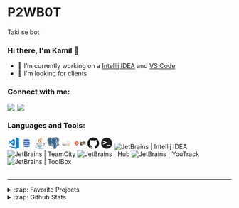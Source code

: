 # P2WB0T
Taki se bot

### Hi there, I'm Kamil 👋

- 🔭 I’m currently working on a [Intellij IDEA](https://www.jetbrains.com/idea/) and [VS Code](https://code.visualstudio.com/)
- 🔭 I'm looking for clients

### Connect with me:

[<img align="left" width="22px" src="https://cdn.jsdelivr.net/npm/simple-icons@v3/icons/discord.svg" />](https://discord.gg/CZ8pXah)
[<img align="left" width="22px" src="https://cdn.jsdelivr.net/npm/simple-icons@v3/icons/steam.svg" />](https://steamcommunity.com/id/KAMIL0024/)

<br />

### Languages and Tools:

<img alt="Visual Studio Code" width="26px" src="https://raw.githubusercontent.com/github/explore/80688e429a7d4ef2fca1e82350fe8e3517d3494d/topics/visual-studio-code/visual-studio-code.png" />
<img alt="SQL" width="26px" src="https://raw.githubusercontent.com/github/explore/80688e429a7d4ef2fca1e82350fe8e3517d3494d/topics/sql/sql.png" />
<img alt="Java" width="26px" src="https://raw.githubusercontent.com/github/explore/80688e429a7d4ef2fca1e82350fe8e3517d3494d/topics/java/java.png" />
<img alt="PostgreSQL" width="26px" src="https://raw.githubusercontent.com/github/explore/80688e429a7d4ef2fca1e82350fe8e3517d3494d/topics/postgresql/postgresql.png" />
<img alt="MySQL" width="26px" src="https://raw.githubusercontent.com/github/explore/80688e429a7d4ef2fca1e82350fe8e3517d3494d/topics/mysql/mysql.png" />
<img alt="Git" width="26px" src="https://raw.githubusercontent.com/github/explore/80688e429a7d4ef2fca1e82350fe8e3517d3494d/topics/git/git.png" />
<img alt="GitHub" width="26px" src="https://raw.githubusercontent.com/github/explore/78df643247d429f6cc873026c0622819ad797942/topics/github/github.png" />
<img alt="Terminal" width="26px" src="https://raw.githubusercontent.com/github/explore/80688e429a7d4ef2fca1e82350fe8e3517d3494d/topics/terminal/terminal.png" />
<img alt="JetBrains | Intellij IDEA" width="26px" src="https://cdn.jsdelivr.net/npm/simple-icons@3.4.1/icons/intellijidea.svg" />
<img alt="JetBrains | TeamCity" width="26px" src="https://i0.wp.com/softwaresecured.com/wp-content/uploads/2019/09/Teamcity_Logo.png" />
<img alt="JetBrains | Hub" width="26px" src="https://resources.jetbrains.com/storage/products/hub/img/meta/hub_logo_300x300.png" />
<img alt="JetBrains | YouTrack" width="26px" src="https://resources.jetbrains.com/storage/products/youtrack/img/meta/youtrack_logo_300x300.png" />
<img alt="JetBrains | ToolBox" width="26px" src="https://resources.jetbrains.com/storage/products/toolbox/img/meta/toolbox_logo_300x300.png" />

<br />
<br />

---

<details>
  <summary>:zap: Favorite Projects</summary>
  
<!--START_SECTION:projects-->
1. ❗️ [FratikB0T](https://github.com/fratik/FratikB0T)
1. 🗣️ [P2WB0T](https://github.com/KAMIL0024/P2WB0T) ~~private repo~~
<!--END_SECTION:projects-->

</details>

<details>
  <summary>:zap: Github Stats</summary>

  <img alt="KAMIL0024's Github Stats" src="https://github-readme-stats.codestackr.vercel.app/api?username=KAMIL0024&show_icons=true&hide_border=true" />

</details>

